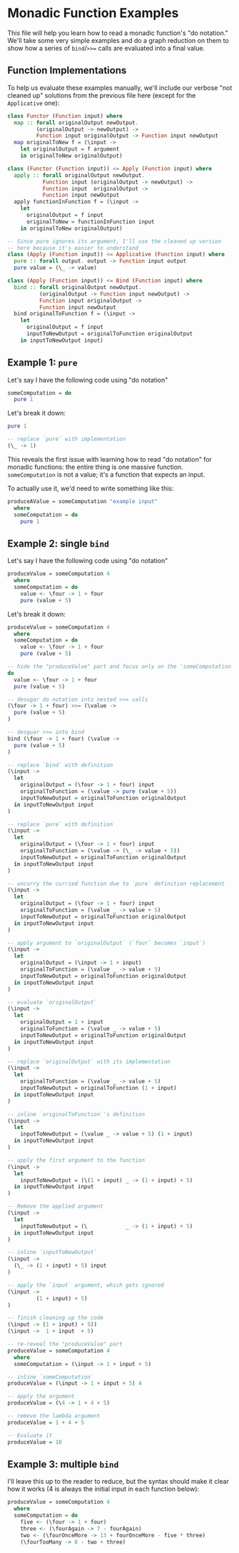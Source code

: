 # Monadic Function Examples

This file will help you learn how to read a monadic function's "do notation." We'll take some very simple examples and do a graph reduction on them to show how a series of `bind`/`>>=` calls are evaluated into a final value.

## Function Implementations

To help us evaluate these examples manually, we'll include our verbose "not cleaned up" solutions from the previous file here (except for the `Applicative` one):
```purescript
class Functor (Function input) where
  map :: forall originalOutput newOutput.
         (originalOutput -> newOutput) ->
         Function input originalOutput -> Function input newOutput
  map originalToNew f = (\input ->
    let originalOutput = f argument
    in originalToNew originalOutput)

class (Functor (Function input)) <= Apply (Function input) where
  apply :: forall originalOutput newOutput.
           Function input (originalOutput -> newOutput) ->
           Function input  originalOutput ->
           Function input newOutput
  apply functionInFunction f = (\input ->
    let
      originalOutput = f input
      originalToNew = functionInFunction input
    in originalToNew originalOutput)

-- Since pure ignores its argument, I'll use the cleaned up version
-- here because it's easier to understand
class (Apply (Function input)) <= Applicative (Function input) where
  pure :: forall output. output -> Function input output
  pure value = (\_ -> value)

class (Apply (Function input)) <= Bind (Function input) where
  bind :: forall originalOutput newOutput.
          (originalOutput -> Function input newOutput) ->
          Function input originalOutput ->
          Function input newOutput
  bind originalToFunction f = (\input ->
    let
      originalOutput = f input
      inputToNewOutput = originalToFunction originalOutput
    in inputToNewOutput input)
```

## Example 1: `pure`

Let's say I have the following code using "do notation"
```purescript
someComputation = do
  pure 1
```

Let's break it down:
```purescript
pure 1

-- replace `pure` with implementation
(\_ -> 1)
```

This reveals the first issue with learning how to read "do notation" for monadic functions: the entire thing is one massive function. `someComputation` is not a value; it's a function that expects an input.

To actually use it, we'd need to write something like this:
```purescript
produceAValue = someComputation "example input"
  where
  someComputation = do
    pure 1
```

## Example 2: single `bind`

Let's say I have the following code using "do notation"
```purescript
produceValue = someComputation 4
  where
  someComputation = do
    value <- \four -> 1 + four
    pure (value + 5)
```

Let's break it down:
```purescript
produceValue = someComputation 4
  where
  someComputation = do
    value <- \four -> 1 + four
    pure (value + 5)

-- hide the "produceValue" part and focus only on the 'someComputation' part
do
  value <- \four -> 1 + four
  pure (value + 5)

-- desugar do notation into nested >>= calls
(\four -> 1 + four) >>= (\value ->
  pure (value + 5)
)

-- desguar >>= into bind
bind (\four -> 1 + four) (\value ->
  pure (value + 5)
)

-- replace `bind` with definition
(\input ->
  let
    originalOutput = (\four -> 1 + four) input
    originalToFunction = (\value -> pure (value + 5))
    inputToNewOutput = originalToFunction originalOutput
  in inputToNewOutput input
)

-- replace `pure` with definition
(\input ->
  let
    originalOutput = (\four -> 1 + four) input
    originalToFunction = (\value -> (\_ -> value + 5))
    inputToNewOutput = originalToFunction originalOutput
  in inputToNewOutput input
)

-- uncurry the curried function due to `pure` definition replacement
(\input ->
  let
    originalOutput = (\four -> 1 + four) input
    originalToFunction = (\value _ -> value + 5)
    inputToNewOutput = originalToFunction originalOutput
  in inputToNewOutput input
)

-- apply argument to `originalOutput` (`four` becomes `input`)
(\input ->
  let
    originalOutput = (\input -> 1 + input)
    originalToFunction = (\value _ -> value + 5)
    inputToNewOutput = originalToFunction originalOutput
  in inputToNewOutput input
)

-- evaluate `originalOutput`
(\input ->
  let
    originalOutput = 1 + input
    originalToFunction = (\value _ -> value + 5)
    inputToNewOutput = originalToFunction originalOutput
  in inputToNewOutput input
)

-- replace `originalOutput` with its implementation
(\input ->
  let
    originalToFunction = (\value _ -> value + 5)
    inputToNewOutput = originalToFunction (1 + input)
  in inputToNewOutput input
)

-- inline `originalToFunction`'s definition
(\input ->
  let
    inputToNewOutput = (\value _ -> value + 5) (1 + input)
  in inputToNewOutput input
)

-- apply the first argument to the function
(\input ->
  let
    inputToNewOutput = (\(1 + input) _ -> (1 + input) + 5)
  in inputToNewOutput input
)

-- Remove the applied argument
(\input ->
  let
    inputToNewOutput = (\            _ -> (1 + input) + 5)
  in inputToNewOutput input
)

-- inline `inputToNewOutput`
(\input ->
  (\_ -> (1 + input) + 5) input
)

-- apply the `input` argument, which gets ignored
(\input ->
         (1 + input) + 5)
)

-- finish cleaning up the code
(\input -> (1 + input) + 5))
(\input ->  1 + input  + 5)

-- re-reveal the "produceValue" part
produceValue = someComputation 4
  where
  someComputation = (\input -> 1 + input + 5)

-- inline `someComputation`
produceValue = (\input -> 1 + input + 5) 4

-- apply the argument
produceValue = (\4 -> 1 + 4 + 5)

-- remove the lambda argument
produceValue = 1 + 4 + 5

-- Evaluate it
produceValue = 10
```

## Example 3: multiple `bind`

I'll leave this up to the reader to reduce, but the syntax should make it clear how it works (4 is always the initial input in each function below):
```purescript
produceValue = someComputation 4
  where
  someComputation = do
    five <- (\four -> 1 + four)
    three <- (\fourAgain -> 7 - fourAgain)
    two <- (\fourOnceMore -> 13 + fourOnceMore - five * three)
    (\fourTooMany -> 8 - two + three)
```
